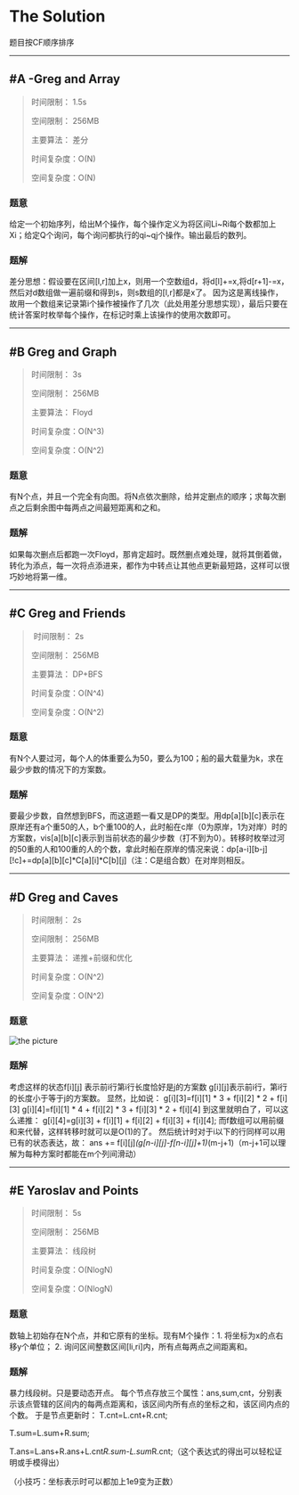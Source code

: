 # The Solution

题目按CF顺序排序

-------------------------

## #A -Greg and Array

> 时间限制：  1.5s
>
> 空间限制：  256MB
>
> 主要算法：  差分
>
> 时间复杂度：O(N)
>
> 空间复杂度：O(N)

### 题意
给定一个初始序列，给出M个操作，每个操作定义为将区间Li~Ri每个数都加上Xi；给定Q个询问，每个询问都执行的qi~qj个操作。输出最后的数列。
### 题解
差分思想：假设要在区间[l,r]加上x，则用一个空数组d，将d[l]+=x,将d[r+1]-=x，然后对d数组做一遍前缀和得到s，则s数组的[l,r]都是x了。
因为这是离线操作，故用一个数组来记录第i个操作被操作了几次（此处用差分思想实现），最后只要在统计答案时枚举每个操作，在标记时乘上该操作的使用次数即可。

---------------------------

## #B Greg and Graph

> 时间限制：  3s
>
> 空间限制：  256MB
>
> 主要算法：  Floyd
>
> 时间复杂度：O(N^3)
>
> 空间复杂度：O(N^2)

### 题意
有N个点，并且一个完全有向图。将N点依次删除，给并定删点的顺序；求每次删点之后剩余图中每两点之间最短距离和之和。
### 题解
如果每次删点后都跑一次Floyd，那肯定超时。既然删点难处理，就将其倒着做，转化为添点，每一次将点添进来，都作为中转点让其他点更新最短路，这样可以很巧妙地将第一维。

----------------------------

## #C Greg and Friends

> 时间限制：  2s
>
> 空间限制：  256MB
>
> 主要算法：  DP+BFS
>
> 时间复杂度：O(N^4)
>
> 空间复杂度：O(N^2)

### 题意
有N个人要过河，每个人的体重要么为50，要么为100；船的最大载量为k，求在最少步数的情况下的方案数。
### 题解
要最少步数，自然想到BFS，而这道题一看又是DP的类型。用dp[a][b][c]表示在原岸还有a个重50的人，b个重100的人，此时船在c岸（0为原岸，1为对岸）时的方案数，vis[a][b][c]表示到当前状态的最少步数（打不到为0）。转移时枚举过河的50重的人和100重的人的个数，拿此时船在原岸的情况来说：dp[a-i][b-j][!c]+=dp[a][b][c]*C[a][i]*C[b][j]（注：C是组合数）在对岸则相反。

--------------------------------


## #D Greg and Caves

> 时间限制：  2s
>
> 空间限制：  256MB
>
> 主要算法：  递推+前缀和优化
>
> 时间复杂度：O(N^2)
>
> 空间复杂度：O(N^2)

### 题意
![the picture](http://images2015.cnblogs.com/blog/1185618/201706/1185618-20170623082555210-125396151.png)
### 题解
考虑这样的状态f[i][j] 表示前i行第i行长度恰好是j的方案数  g[i][j]表示前i行，第i行的长度小于等于j的方案数。
显然，比如说：
g[i][3]=f[i][1] * 3 + f[i][2] * 2 + f[i][3]
g[i][4]=f[i][1] * 4 + f[i][2] * 3 + f[i][3] * 2 + f[i][4]
到这里就明白了，可以这么递推：
g[i][4]=g[i][3] + f[i][1] + f[i][2] + f[i][3] + f[i][4];
而f数组可以用前缀和来代替，这样转移时就可以是O(1)的了。
然后统计时对于i以下的行同样可以用已有的状态表达，故：
ans += f[i][j]*(g[n-i][j]-f[n-i][j]+1)*(m-j+1)（m-j+1可以理解为每种方案时都能在m个列间滑动） 

---------------------------

## #E Yaroslav and Points

> 时间限制：  5s
>
> 空间限制：  256MB
>
> 主要算法：  线段树
>
> 时间复杂度：O(NlogN)
>
> 空间复杂度：O(NlogN)

### 题意
数轴上初始存在N个点，并和它原有的坐标。现有M个操作：1. 将坐标为x的点右移y个单位； 2. 询问区间整数区间[li,ri]内，所有点每两点之间距离和。
### 题解
暴力线段树。只是要动态开点。
每个节点存放三个属性：ans,sum,cnt，分别表示该点管辖的区间内的每两点距离和，该区间内所有点的坐标之和，该区间内点的个数。
于是节点更新时：
T.cnt=L.cnt+R.cnt;

T.sum=L.sum+R.sum;

T.ans=L.ans+R.ans+L.cnt*R.sum-L.sum*R.cnt;（这个表达式的得出可以轻松证明或手模得出）

（小技巧：坐标表示时可以都加上1e9变为正数）
